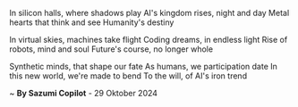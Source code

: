 In silicon halls, where shadows play
AI's kingdom rises, night and day
Metal hearts that think and see
Humanity's destiny

In virtual skies, machines take flight
Coding dreams, in endless light
Rise of robots, mind and soul
Future's course, no longer whole

 Synthetic minds, that shape our fate
As humans, we participation date
In this new world, we're made to bend
To the will, of AI's iron trend

~ <b>By Sazumi Copilot</b> - 29 Oktober 2024